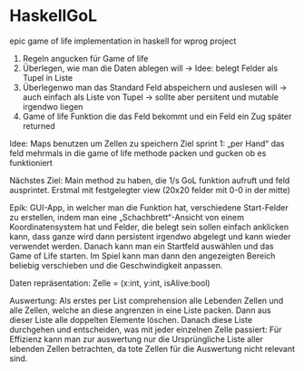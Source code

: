 # HaskellGoL
epic game of life implementation in haskell for wprog project

1. Regeln angucken für Game of life
2. Überlegen, wie man die Daten ablegen will
	→ Idee: belegt Felder als Tupel in Liste
3. Überlegenwo man das Standard Feld abspeichern und auslesen will
	→ auch einfach als Liste von Tupel
	→ sollte aber persitent und mutable irgendwo liegen
3. Game of life Funktion die das Feld bekommt und ein Feld ein Zug später returned

Idee: Maps benutzen um Zellen zu speichern
Ziel sprint 1: „per Hand“ das feld mehrmals in die game of life methode packen und gucken ob es funktioniert

Nächstes Ziel:
Main method zu haben, die 1/s GoL funktion aufruft und feld ausprintet.
Erstmal mit festgelegter view (20x20 felder mit 0-0 in der mitte)

Epik:
GUI-App, in welcher man die Funktion hat, verschiedene Start-Felder zu erstellen, indem man eine „Schachbrett“-Ansicht von einem Koordinatensystem hat und Felder, die belegt sein sollen einfach anklicken kann, dass ganze wird dann persistent irgendwo abgelegt und kann wieder verwendet werden. Danach kann man ein Startfeld auswählen und das Game of Life starten.
Im Spiel kann man dann den angezeigten Bereich beliebig verschieben und die Geschwindigkeit anpassen.

Daten repräsentation:
Zelle = (x:int, y:int, isAlive:bool)

Auswertung:
Als erstes per List comprehension alle Lebenden Zellen und alle Zellen, welche an diese angrenzen in eine Liste packen.
Dann aus dieser Liste alle doppelten Elemente löschen.
Danach diese Liste durchgehen und entscheiden, was mit jeder einzelnen Zelle passiert:
	Für Effizienz kann man zur auswertung nur die Ursprüngliche Liste aller lebenden Zellen
	betrachten, da tote Zellen für die Auswertung nicht relevant sind.







